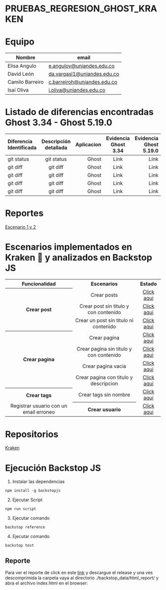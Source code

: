 # PRUEBAS_REGRESION_GHOST_KRAKEN
 
 # Equipo 

| Nombre            | email |
| -------------     | ------------- |
| Elisa Angulo      | e.angulov@uniandes.edu.co  |
| David León        | da.vargasl1@uniandes.edu.co   |
| Camilo Barreiro   | c.barreiroh@uniandes.edu.co  |
| Isaí Oliva        | i.oliva@uniandes.edu.co  |

# Listado de diferencias encontradas Ghost 3.34 - Ghost 5.19.0

| Diferencia Identificada | Descripción detallada | Aplicacion | Evidencia Ghost 3.34 | Evidencia Ghost 5.19.0 |
| :---         |     :---:      |          ---: |     :---:      |          ---: |
| git status   | git status     | Ghost         | Link          | Link         |
| git diff     | git diff       | Ghost         | Link          | Link         |
| git diff     | git diff       | Ghost         | Link          | Link         |
| git diff     | git diff       | Ghost         | Link          | Link         |
| git diff     | git diff       | Ghost         | Link          | Link         |

# Reportes

[Escenario 1 y 2](https://uniandes-my.sharepoint.com/:w:/g/personal/da_vargasl1_uniandes_edu_co/EZcX7cm9yhlNvq4bDLYuxhkB_wF76dtIaLq6UvA1tMpClg?e=C4ySrE)
<br/>

# Escenarios implementados en Kraken 🐙 y analizados en Backstop JS

<table align="center">
<tr align="center">
<th><center>Funcionalidad</center></th>
<th><center>Escenarios</center></th>
<th><center>Estado</center></th>
</tr>
<tr align="center">
<th rowspan="4"><center> Crear post</center></th>
<td>Crear posts</td>
<td><a href="https://github.com/ELISAANGULO/pruebaskraken/tree/main/reports/Funcionalidad_Crear_Post">Click aqui</a></td>
</tr>
<tr align="center">
<td>Crear post sin titulo y con contenido</td>
<td><a href="https://github.com/ELISAANGULO/pruebaskraken/tree/main/reports/Funcionalidad_Crear_Post">Click aqui</a></td>
</tr>
<tr align="center">
<td>Crear un post sin titulo ni contenido</td>
<td><a href="https://github.com/ELISAANGULO/pruebaskraken/tree/main/reports/Funcionalidad_Crear_Post">Click aqui</a></td>
</tr>
<tr align="center">
</tr>
<tr align="center">
<th rowspan="4"><center>Crear pagina</center></th>
<td>Crear pagina </td>
<td><a href="https://github.com/ELISAANGULO/pruebaskraken/tree/main/reports/Crear_Pagina_Nueva">Click aqui</a></td>
</tr>
<tr align="center">
<td>Crear pagina sin titulo y con contenido</td>
<td><a href="https://github.com/ELISAANGULO/pruebaskraken/tree/main/reports/Crear_Pagina_Sin_Titulo_Con_Contenido">Click aqui</a></td>
</tr>
<tr align="center">
<td>Crear pagina vacia</td>
<td><a href="https://github.com/ELISAANGULO/pruebaskraken/tree/main/reports/Crear_Pagina_Vacia">Click aqui</a></td>
</tr>
<tr align="center">
<td>Crear pagina con titulo y descripcion</td>
<td><a href="https://github.com/ELISAANGULO/pruebaskraken/tree/main/reports/Crear_pagina_con_titulo_con_descripcion">Click aqui</a></td>
</tr>
<tr align="center">
<th rowspan="4"><center> Crear tags</center></th>
<td>Crear tags sin nombre</td>
<td><a href="https://github.com/ELISAANGULO/pruebaskraken/tree/main/reports/Crear_Tag_Sin_Nombre">Click aqui</a></td>
</tr>
<tr align="center">
</tr>
<tr align="center">
</tr>
</tr>
<tr align="center">
<th rowspan="4"><center> Crear usuario</center></th>
</tr>
<tr align="center">
<td>Registrar usuario con un email erroneo</td>
<td><a href="https://github.com/ELISAANGULO/pruebaskraken/tree/main/reports/Crear_Usuario_Email_Incorrecto">Click aqui</a></td>
</tr>
</table>

# Repositorios

[Kraken](https://github.com/ELISAANGULO/pruebaskraken)

# Ejecución Backstop JS

1. Instalar las dependencias

```shell
npm install -g backstopjs
```

2. Ejecutar Script

```shell
npm run script
```

3. Ejecutar comando

```shell
backstop reference
```

4. Ejecutar comando

```shell
backstop test
```
## Reporte

Para ver el reporte de click en este [link](https://github.com/david-lyon-uniandes/PRUEBAS_REGRESION_GHOST_KRAKEN/releases/tag/v.1.1.0) y descargue el release y una ves descomprimida la carpeta vaya al directorio ./backstop_data/html_report/ y abra el archivo index.html en el browser:

